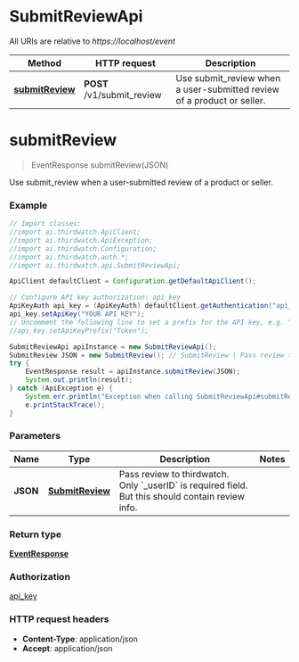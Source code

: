 # SubmitReviewApi

All URIs are relative to *https://localhost/event*

Method | HTTP request | Description
------------- | ------------- | -------------
[**submitReview**](SubmitReviewApi.md#submitReview) | **POST** /v1/submit_review | Use submit_review when a user-submitted review of a product or seller.


<a name="submitReview"></a>
# **submitReview**
> EventResponse submitReview(JSON)

Use submit_review when a user-submitted review of a product or seller.

### Example
```java
// Import classes:
//import ai.thirdwatch.ApiClient;
//import ai.thirdwatch.ApiException;
//import ai.thirdwatch.Configuration;
//import ai.thirdwatch.auth.*;
//import ai.thirdwatch.api.SubmitReviewApi;

ApiClient defaultClient = Configuration.getDefaultApiClient();

// Configure API key authorization: api_key
ApiKeyAuth api_key = (ApiKeyAuth) defaultClient.getAuthentication("api_key");
api_key.setApiKey("YOUR API KEY");
// Uncomment the following line to set a prefix for the API key, e.g. "Token" (defaults to null)
//api_key.setApiKeyPrefix("Token");

SubmitReviewApi apiInstance = new SubmitReviewApi();
SubmitReview JSON = new SubmitReview(); // SubmitReview | Pass review to thirdwatch. Only `_userID` is required field. But this should contain review info.
try {
    EventResponse result = apiInstance.submitReview(JSON);
    System.out.println(result);
} catch (ApiException e) {
    System.err.println("Exception when calling SubmitReviewApi#submitReview");
    e.printStackTrace();
}
```

### Parameters

Name | Type | Description  | Notes
------------- | ------------- | ------------- | -------------
 **JSON** | [**SubmitReview**](SubmitReview.md)| Pass review to thirdwatch. Only &#x60;_userID&#x60; is required field. But this should contain review info. |

### Return type

[**EventResponse**](EventResponse.md)

### Authorization

[api_key](../README.md#api_key)

### HTTP request headers

 - **Content-Type**: application/json
 - **Accept**: application/json

